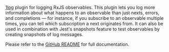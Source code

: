 <!-- README for NPM; the one for GitHub is in .github directory. -->

[1log](https://github.com/ivan7237d/1log) plugin for logging RxJS observables. This plugin lets you log more information about what happens to an observable than just nexts, errors, and completions &mdash; for instance, if you subscribe to an observable multiple times, you can tell which subscription a next originates from. It can also be used in combination with Jest's snapshots feature to test observables by creating snapshots of log messages.

Please refer to the [GitHub README](https://github.com/ivan7237d/1log-rxjs) for full documentation.
